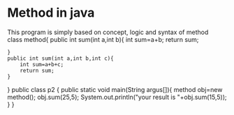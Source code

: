 # Method in java 
This program is simply based on concept, logic and syntax of method  
class method{
    public int sum(int a,int b){
        int sum=a+b;
        return sum;
    
    }
    public int sum(int a,int b,int c){
        int sum=a+b+c;
        return sum;
    }

}
public class p2 {
    public static void main(String argus[]){
        method obj=new method();
        obj.sum(25,5);
        System.out.println("your result is "+obj.sum(15,5));
    }
}
